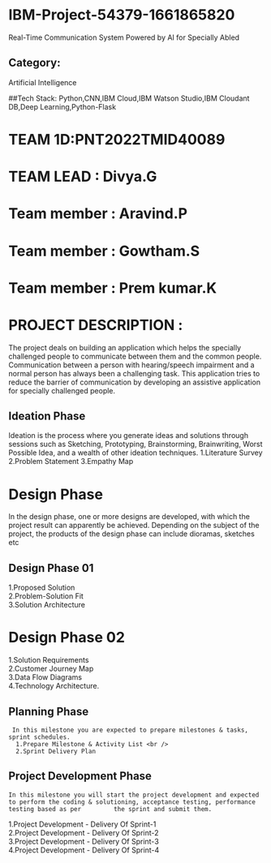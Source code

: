 # IBM-Project-54379-1661865820
Real-Time Communication System Powered by AI for Specially Abled

## Category: 
   Artificial Intelligence

##Tech Stack:
   Python,CNN,IBM Cloud,IBM Watson Studio,IBM Cloudant DB,Deep Learning,Python-Flask

# TEAM 1D:PNT2022TMID40089

# TEAM LEAD : Divya.G

# Team member : Aravind.P

# Team member : Gowtham.S

# Team member : Prem kumar.K

# PROJECT DESCRIPTION :
  The project deals on building an application which helps the specially challenged people to communicate between them and the common people. Communication between a       person with hearing/speech impairment and a normal person has always been a challenging task. This application tries to reduce the barrier of communication by           developing an assistive application for specially challenged people.

## Ideation Phase
 Ideation is the process where you generate ideas and solutions through sessions such as Sketching, Prototyping, Brainstorming, Brainwriting, Worst Possible Idea, and
 a wealth of other ideation techniques.
1.Literature Survey
2.Problem Statement
3.Empathy Map

# Design Phase
  In the design phase, one or more designs are developed, with which the project result can apparently be achieved. Depending on the subject of the project, the         products of the design phase can include dioramas, sketches etc

## Design Phase 01
  1.Proposed Solution <br />
  2.Problem-Solution Fit <br />
  3.Solution Architecture

# Design Phase 02
 1.Solution Requirements <br />
 2.Customer Journey Map <br />
 3.Data Flow Diagrams <br />
 4.Technology Architecture.
 
 ## Planning Phase
     In this milestone you are expected to prepare milestones & tasks, sprint schedules.
      1.Prepare Milestone & Activity List <br />
      2.Sprint Delivery Plan
 ## Project Development Phase
    In this milestone you will start the project development and expected to perform the coding & solutioning, acceptance testing, performance testing based as per         the sprint and submit them.
 1.Project Development - Delivery Of Sprint-1 <br />
 2.Project Development - Delivery Of Sprint-2 <br />
 3.Project Development - Delivery Of Sprint-3 <br />
 4.Project Development - Delivery Of Sprint-4
 
